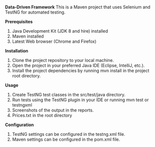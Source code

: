 **Data-Driven Framework**
This is a Maven project that uses Selenium and TestNG for automated testing.

**Prerequisites**
1. Java Development Kit (JDK 8 and hire) installed
2. Maven installed
3. Latest Web browser (Chrome and Firefox)

**Installation**
1. Clone the project repository to your local machine.
2. Open the project in your preferred Java IDE (Eclipse, IntelliJ, etc.).
3. Install the project dependencies by running mvn install in the project root directory.

**Usage**
1. Create TestNG test classes in the src/test/java directory.
2. Run tests using the TestNG plugin in your IDE or running mvn test or testngxml
3. Screenshots of the output in the reports.
4. Prices.txt in the root directory

**Configuration**
1. TestNG settings can be configured in the testng.xml file.
2. Maven settings can be configured in the pom.xml file.